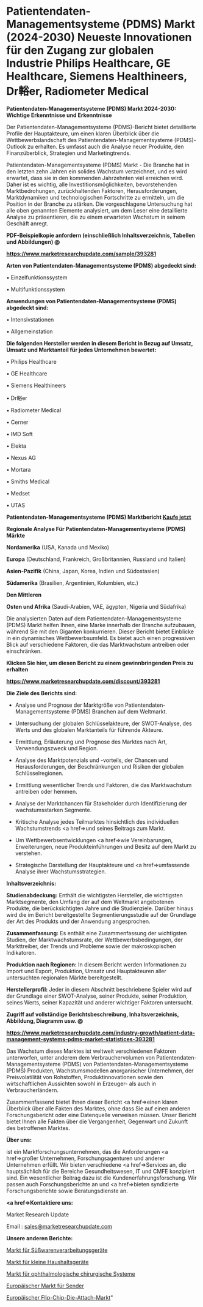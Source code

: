 # Patientendaten-Managementsysteme (PDMS) Markt (2024-2030) Neueste Innovationen für den Zugang zur globalen Industrie Philips Healthcare, GE Healthcare, Siemens Healthineers, Dr輍er, Radiometer Medical

<strong>Patientendaten-Managementsysteme (PDMS) Markt 2024-2030: Wichtige Erkenntnisse und Erkenntnisse</strong>

Der Patientendaten-Managementsysteme (PDMS)-Bericht bietet detaillierte Profile der Hauptakteure, um einen klaren Überblick über die Wettbewerbslandschaft des Patientendaten-Managementsysteme (PDMS)-Outlook zu erhalten. Es umfasst auch die Analyse neuer Produkte, den Finanzüberblick, Strategien und Marketingtrends.

Patientendaten-Managementsysteme (PDMS) Markt - Die Branche hat in den letzten zehn Jahren ein solides Wachstum verzeichnet, und es wird erwartet, dass sie in den kommenden Jahrzehnten viel erreichen wird. Daher ist es wichtig, alle Investitionsmöglichkeiten, bevorstehenden Marktbedrohungen, zurückhaltenden Faktoren, Herausforderungen, Marktdynamiken und technologischen Fortschritte zu ermitteln, um die Position in der Branche zu stärken. Die vorgeschlagene Untersuchung hat alle oben genannten Elemente analysiert, um dem Leser eine detaillierte Analyse zu präsentieren, die zu einem erwarteten Wachstum in seinem Geschäft anregt.



<strong><b>PDF-Beispielkopie anfordern (einschließlich Inhaltsverzeichnis, Tabellen und Abbildungen) @ </b></strong>

<strong><a href=https://www.marketresearchupdate.com/sample/393281>

<strong>https://www.marketresearchupdate.com/sample/393281</u></a></strong></strong>



<strong>Arten von Patientendaten-Managementsysteme (PDMS) abgedeckt sind:</strong>

• Einzelfunktionssystem

• Multifunktionssystem



<strong>Anwendungen von Patientendaten-Managementsysteme (PDMS) abgedeckt sind:</strong>

• Intensivstationen

• Allgemeinstation



<strong>Die folgenden Hersteller werden in diesem Bericht in Bezug auf Umsatz, Umsatz und Marktanteil für jedes Unternehmen bewertet:</strong>

• Philips Healthcare

• GE Healthcare

• Siemens Healthineers

• Dr輍er

• Radiometer Medical

• Cerner

• IMD Soft

• Elekta

• Nexus AG

• Mortara

• Smiths Medical

• Medset

• UTAS



<strong>Patientendaten-Managementsysteme (PDMS) Marktbericht <a href=https://www.marketresearchupdate.com/buynow/393281>Kaufe jetzt</a></strong>



<strong>Regionale Analyse Für Patientendaten-Managementsysteme (PDMS) Märkte</strong>



<strong>Nordamerika</strong> (USA, Kanada und Mexiko)



<strong>Europa</strong> (Deutschland, Frankreich, Großbritannien, Russland und Italien)



<strong>Asien-Pazifik</strong> (China, Japan, Korea, Indien und Südostasien)



<strong>Südamerika</strong> (Brasilien, Argentinien, Kolumbien, etc.)



<strong>Den Mittleren</strong> 

<strong>Osten und Afrika</strong> (Saudi-Arabien, VAE, ägypten, Nigeria und Südafrika)

Die analysierten Daten auf dem Patientendaten-Managementsysteme (PDMS) Markt helfen Ihnen, eine Marke innerhalb der Branche aufzubauen, während Sie mit den Giganten konkurrieren. Dieser Bericht bietet Einblicke in ein dynamisches Wettbewerbsumfeld. Es bietet auch einen progressiven Blick auf verschiedene Faktoren, die das Marktwachstum antreiben oder einschränken.



<strong>Klicken Sie hier, um diesen Bericht zu einem gewinnbringenden Preis zu erhalten
</strong>

<strong><a href=https://www.marketresearchupdate.com/discount/393281>https://www.marketresearchupdate.com/discount/393281</b></u></strong></a>



<strong>Die Ziele des Berichts sind:</strong>

- Analyse und Prognose der Marktgröße von Patientendaten-Managementsysteme (PDMS) Branchen auf dem Weltmarkt.

- Untersuchung der globalen Schlüsselakteure, der SWOT-Analyse, des Werts und des globalen Marktanteils für führende Akteure.

- Ermittlung, Erläuterung und Prognose des Marktes nach Art, Verwendungszweck und Region.

- Analyse des Marktpotenzials und -vorteils, der Chancen und Herausforderungen, der Beschränkungen und Risiken der globalen Schlüsselregionen.

- Ermittlung wesentlicher Trends und Faktoren, die das Marktwachstum antreiben oder hemmen.

- Analyse der Marktchancen für Stakeholder durch Identifizierung der wachstumsstarken Segmente.

- Kritische Analyse jedes Teilmarktes hinsichtlich des individuellen Wachstumstrends <a href=>und</a> seines Beitrags zum Markt.

- Um Wettbewerbsentwicklungen <a href=>wie</a> Vereinbarungen, Erweiterungen, neue Produkteinführungen und Besitz auf dem Markt zu verstehen.

- Strategische Darstellung der Hauptakteure und <a href=>umfas</a>sende Analyse ihrer Wachstumsstrategien.



<strong>Inhaltsverzeichnis:</strong>



<strong>Studienabdeckung:</strong> Enthält die wichtigsten Hersteller, die wichtigsten Marktsegmente, den Umfang der auf dem Weltmarkt angebotenen Produkte, die berücksichtigten Jahre und die Studienziele. Darüber hinaus wird die im Bericht bereitgestellte Segmentierungsstudie auf der Grundlage der Art des Produkts und der Anwendung angesprochen.



<strong>Zusammenfassung:</strong> Es enthält eine Zusammenfassung der wichtigsten Studien, der Marktwachstumsrate, der Wettbewerbsbedingungen, der Markttreiber, der Trends und Probleme sowie der makroskopischen Indikatoren.



<strong>Produktion nach Regionen:</strong> In diesem Bericht werden Informationen zu Import und Export, Produktion, Umsatz und Hauptakteuren aller untersuchten regionalen Märkte bereitgestellt.



<strong>Herstellerprofil:</strong> Jeder in diesem Abschnitt beschriebene Spieler wird auf der Grundlage einer SWOT-Analyse, seiner Produkte, seiner Produktion, seines Werts, seiner Kapazität und anderer wichtiger Faktoren untersucht.



<strong><b>Zugriff auf vollständige Berichtsbeschreibung, Inhaltsverzeichnis, Abbildung, Diagramm usw. @ </b></strong>

<strong><a href=https://www.marketresearchupdate.com/industry-growth/patient-data-management-systems-pdms-market-statistices-393281>https://www.marketresearchupdate.com/industry-growth/patient-data-management-systems-pdms-market-statistices-393281</a></strong>

Das Wachstum dieses Marktes ist weltweit verschiedenen Faktoren unterworfen, unter anderem dem Verbrauchervolumen von Patientendaten-Managementsysteme (PDMS) von Patientendaten-Managementsysteme (PDMS) Produkten, Wachstumsmodellen anorganischer Unternehmen, der Preisvolatilität von Rohstoffen, Produktinnovationen sowie den wirtschaftlichen Aussichten sowohl in Erzeuger- als auch in Verbraucherländern.

Zusammenfassend bietet Ihnen dieser Bericht <a href=>einen</a> klaren Überblick über alle Fakten des Marktes, ohne dass Sie auf einen anderen Forschungsbericht oder eine Datenquelle verweisen müssen. Unser Bericht bietet Ihnen alle Fakten über die Vergangenheit, Gegenwart und Zukunft des betroffenen Marktes.



<strong>Über uns:</strong>

 ist ein Marktforschungsunternehmen, das die Anforderungen <a href=>großer</a> Unternehmen, Forschungsagenturen und anderer Unternehmen erfüllt. Wir bieten verschiedene <a href=>Services</a> an, die hauptsächlich für die Bereiche Gesundheitswesen, IT und CMFE konzipiert sind. Ein wesentlicher Beitrag dazu ist die Kundenerfahrungsforschung. Wir passen auch Forschungsberichte an und <a href=>bieten</a> syndizierte Forschungsberichte sowie Beratungsdienste an.



<strong><a href=>Kontaktiere uns:</a></strong>

Market Research Update

Email : sales@marketresearchupdate.com



<strong>Unsere anderen Berichte:</strong>

<a href=https://www.linkedin.com/pulse/confectionery-candy-processing-equipment-market-1f>Markt für Süßwarenverarbeitungsgeräte</a>

<a href=https://www.linkedin.com/pulse/small-home-appliance-market-size-share-outlook>Markt für kleine Haushaltsgeräte</a>

<a href=https://www.linkedin.com/pulse/ophthalmic-surgical-systems-market-analysis-segment>Markt für ophthalmologische chirurgische Systeme</a>

<a href=https://www.linkedin.com/pulse/europe-transmitters-market-2023-current-future>Europäischer Markt für Sender</a>

<a href=https://www.linkedin.com/pulse/europe-flip-chip-die-attach-market-size2023-2030-analysis>Europäischer Flip-Chip-Die-Attach-Markt</a>"
